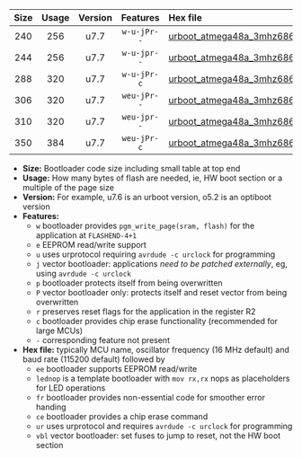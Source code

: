 |Size|Usage|Version|Features|Hex file|
|:-:|:-:|:-:|:-:|:--|
|240|256|u7.7|`w-u-jPr--`|[urboot_atmega48a_3mhz6864_19200bps_lednop_ur_vbl.hex](https://raw.githubusercontent.com/stefanrueger/urboot.hex/main/mcus/atmega48a/fcpu_3mhz6864/19200_bps/urboot_atmega48a_3mhz6864_19200bps_lednop_ur_vbl.hex)|
|244|256|u7.7|`w-u-jpr--`|[urboot_atmega48a_3mhz6864_19200bps_lednop_fr_ur_vbl.hex](https://raw.githubusercontent.com/stefanrueger/urboot.hex/main/mcus/atmega48a/fcpu_3mhz6864/19200_bps/urboot_atmega48a_3mhz6864_19200bps_lednop_fr_ur_vbl.hex)|
|288|320|u7.7|`w-u-jPr-c`|[urboot_atmega48a_3mhz6864_19200bps_lednop_fr_ce_ur_vbl.hex](https://raw.githubusercontent.com/stefanrueger/urboot.hex/main/mcus/atmega48a/fcpu_3mhz6864/19200_bps/urboot_atmega48a_3mhz6864_19200bps_lednop_fr_ce_ur_vbl.hex)|
|306|320|u7.7|`weu-jPr--`|[urboot_atmega48a_3mhz6864_19200bps_ee_lednop_ur_vbl.hex](https://raw.githubusercontent.com/stefanrueger/urboot.hex/main/mcus/atmega48a/fcpu_3mhz6864/19200_bps/urboot_atmega48a_3mhz6864_19200bps_ee_lednop_ur_vbl.hex)|
|310|320|u7.7|`weu-jpr--`|[urboot_atmega48a_3mhz6864_19200bps_ee_lednop_fr_ur_vbl.hex](https://raw.githubusercontent.com/stefanrueger/urboot.hex/main/mcus/atmega48a/fcpu_3mhz6864/19200_bps/urboot_atmega48a_3mhz6864_19200bps_ee_lednop_fr_ur_vbl.hex)|
|350|384|u7.7|`weu-jPr-c`|[urboot_atmega48a_3mhz6864_19200bps_ee_lednop_fr_ce_ur_vbl.hex](https://raw.githubusercontent.com/stefanrueger/urboot.hex/main/mcus/atmega48a/fcpu_3mhz6864/19200_bps/urboot_atmega48a_3mhz6864_19200bps_ee_lednop_fr_ce_ur_vbl.hex)|

- **Size:** Bootloader code size including small table at top end
- **Usage:** How many bytes of flash are needed, ie, HW boot section or a multiple of the page size
- **Version:** For example, u7.6 is an urboot version, o5.2 is an optiboot version
- **Features:**
  + `w` bootloader provides `pgm_write_page(sram, flash)` for the application at `FLASHEND-4+1`
  + `e` EEPROM read/write support
  + `u` uses urprotocol requiring `avrdude -c urclock` for programming
  + `j` vector bootloader: applications *need to be patched externally*, eg, using `avrdude -c urclock`
  + `p` bootloader protects itself from being overwritten
  + `P` vector bootloader only: protects itself and reset vector from being overwritten
  + `r` preserves reset flags for the application in the register R2
  + `c` bootloader provides chip erase functionality (recommended for large MCUs)
  + `-` corresponding feature not present
- **Hex file:** typically MCU name, oscillator frequency (16 MHz default) and baud rate (115200 default) followed by
  + `ee` bootloader supports EEPROM read/write
  + `lednop` is a template bootloader with `mov rx,rx` nops as placeholders for LED operations
  + `fr` bootloader provides non-essential code for smoother error handing
  + `ce` bootloader provides a chip erase command
  + `ur` uses urprotocol and requires `avrdude -c urclock` for programming
  + `vbl` vector bootloader: set fuses to jump to reset, not the HW boot section
